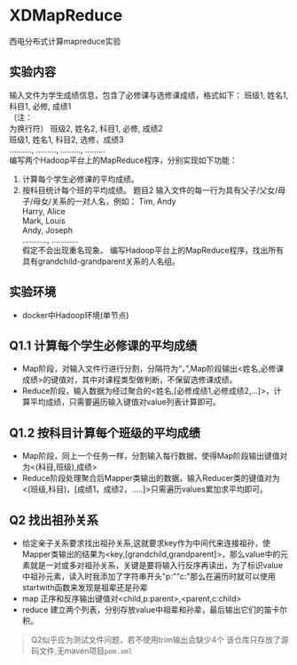 # XDMapReduce
西电分布式计算mapreduce实验
## 实验内容
输入文件为学生成绩信息，包含了必修课与选修课成绩，格式如下：
班级1, 姓名1, 科目1, 必修, 成绩1 <br> （注：<br> 为换行符）
班级2, 姓名2, 科目1, 必修, 成绩2 <br>
班级1, 姓名1, 科目2, 选修，成绩3 <br>
………., ………, ………, ………   <br>
编写两个Hadoop平台上的MapReduce程序，分别实现如下功能：
1. 计算每个学生必修课的平均成绩。
2. 按科目统计每个班的平均成绩。
题目2
输入文件的每一行为具有父子/父女/母子/母女/关系的一对人名，例如：
Tim, Andy <br>
Harry, Alice <br>
Mark, Louis <br>
Andy, Joseph <br>
……….., ………… <br>
假定不会出现重名现象。
编写Hadoop平台上的MapReduce程序，找出所有具有grandchild-grandparent关系的人名组。
## 实验环境
- docker中Hadoop环境(单节点)
## Q1.1 计算每个学生必修课的平均成绩
- Map阶段，对输入文件行进行分割，分隔符为“，”,Map阶段输出<姓名,必修课成绩>的键值对，其中对课程类型做判断，不保留选修课成绩。
- Reduce阶段，输入数据为经过聚合的<姓名,[必修成绩1,必修成绩2,...]>，计算平均成绩，只需要遍历输入键值对value列表计算即可。
## Q1.2 按科目计算每个班级的平均成绩
- Map阶段，同上一个任务一样，分割输入每行数据，使得Map阶段输出键值对为<(科目,班级),成绩>
- Reduce阶段处理聚合后Mapper类输出的数据，输入Reducer类的键值对为<(班级,科目)，[成绩1，成绩2，.....]>只需遍历values累加求平均即可。
## Q2 找出祖孙关系
- 给定亲子关系要求找出祖孙关系,这就要求key作为中间代来连接祖孙，使Mapper类输出的结果为<key,[grandchild,grandparent]>，那么value中的元素就是一对或多对祖孙关系，关键是要将输入行反序再读出，为了标识value中祖孙元素，读入时我添加了字符串开头"p:""c:"那么在遍历时就可以使用startwith函数来发现是祖辈还是孙辈
- map 正序和反序输出键值对\<child,p:parent>,\<parent,c:child>
- reduce 建立两个列表，分别存放value中祖辈和孙辈，最后输出它们的笛卡尔积。
> Q2似乎应为测试文件问题，若不使用trim输出会缺少4个
> 该仓库只存放了源码文件,无maven项目`pom.xml`
